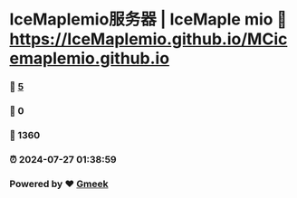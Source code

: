 # IceMaplemio服务器 | IceMaple mio :link: https://IceMaplemio.github.io/MCicemaplemio.github.io 
### :page_facing_up: [5](https://IceMaplemio.github.io/MCicemaplemio.github.io/tag.html) 
### :speech_balloon: 0 
### :hibiscus: 1360 
### :alarm_clock: 2024-07-27 01:38:59 
### Powered by :heart: [Gmeek](https://github.com/Meekdai/Gmeek)
